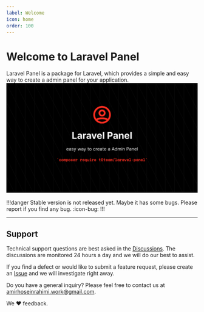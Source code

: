 ```yaml
---
label: Welcome
icon: home
order: 100
---
```

# Welcome to Laravel Panel
Laravel Panel is a package for Laravel, which provides a simple and easy way to create a admin panel for your application.
![](/static/banner.png)

!!!danger Stable version is not released yet.
Maybe it has some bugs. Please report if you find any bug. :icon-bug:
!!!

---
## Support

Technical support questions are best asked in the [Discussions](https://github.com/t0team/laravel-panel/discussions). The discussions are monitored 24 hours a day and we will do our best to assist.

If you find a defect or would like to submit a feature request, please create an [Issue](https://github.com/t0team/laravel-panel/issues) and we will investigate right away.

Do you have a general inquiry? Please feel free to contact us at amirhoseinrahimi.work@gmail.com.

We :heart: feedback.
